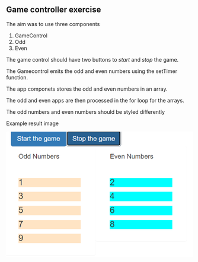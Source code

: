 ## Game controller exercise

The aim was to use three components

1. GameControl
2. Odd
3. Even

The game control should have two buttons to *start* and *stop* the game.

The Gamecontrol emits the odd and even numbers using the setTimer function.

The app componets stores the odd and even numbers in an array.

The odd and even apps are then processed in the for loop for the arrays.

The odd numbers and even numbers should be styled differently

Example result image 

![Example image](example.png)  




